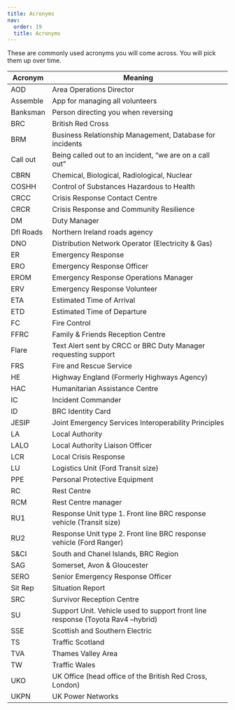 ```yaml
---
title: Acronyms
nav:
  order: 19
  title: Acronyms
---
```


These are commonly used acronyms you will come across. You will pick them up over time.

| Acronym | Meaning                                               |
|---------|-------------------------------------------------------|
| AOD     | Area Operations Director                              |
| Assemble| App for managing all volunteers                       |
| Banksman| Person directing you when reversing                   |
| BRC     | British Red Cross                                     |
| BRM     | Business Relationship Management, Database for incidents |
| Call out| Being called out to an incident, “we are on a call out” |
| CBRN    | Chemical, Biological, Radiological, Nuclear           |
| COSHH   | Control of Substances Hazardous to Health            |
| CRCC    | Crisis Response Contact Centre                        |
| CRCR    | Crisis Response and Community Resilience              |
| DM      | Duty Manager                                          |
| Dfl Roads | Northern Ireland roads agency                        |
| DNO     | Distribution Network Operator (Electricity & Gas)     |
| ER      | Emergency Response                                    |
| ERO     | Emergency Response Officer                            |
| EROM    | Emergency Response Operations Manager                 |
| ERV     | Emergency Response Volunteer                          |
| ETA     | Estimated Time of Arrival                             |
| ETD     | Estimated Time of Departure                           |
| FC      | Fire Control                                          |
| FFRC    | Family & Friends Reception Centre                     |
| Flare   | Text Alert sent by CRCC or BRC Duty Manager requesting support |
| FRS     | Fire and Rescue Service                               |
| HE      | Highway England (Formerly Highways Agency)            |
| HAC     | Humanitarian Assistance Centre                        |
| IC      | Incident Commander                                    |
| ID      | BRC Identity Card                                     |
| JESIP   | Joint Emergency Services Interoperability Principles |
| LA      | Local Authority                                       |
| LALO    | Local Authority Liaison Officer                       |
| LCR     | Local Crisis Response                                 |
| LU      | Logistics Unit (Ford Transit size)                    |
| PPE     | Personal Protective Equipment                         |
| RC      | Rest Centre                                           |
| RCM     | Rest Centre manager                                   |
| RU1     | Response Unit type 1. Front line BRC response vehicle (Transit size) |
| RU2     | Response Unit type 2. Front line BRC response vehicle (Ford Ranger) |
| S&CI    | South and Chanel Islands, BRC Region                  |
| SAG     | Somerset, Avon & Gloucester                           |
| SERO    | Senior Emergency Response Officer                     |
| Sit Rep | Situation Report                                      |
| SRC     | Survivor Reception Centre                             |
| SU      | Support Unit. Vehicle used to support front line response (Toyota Rav4 –hybrid) |
| SSE     | Scottish and Southern Electric                        |
| TS      | Traffic Scotland                                      |
| TVA     | Thames Valley Area                                    |
| TW      | Traffic Wales                                         |
| UKO     | UK Office (head office of the British Red Cross, London) |
| UKPN    | UK Power Networks                                     |
